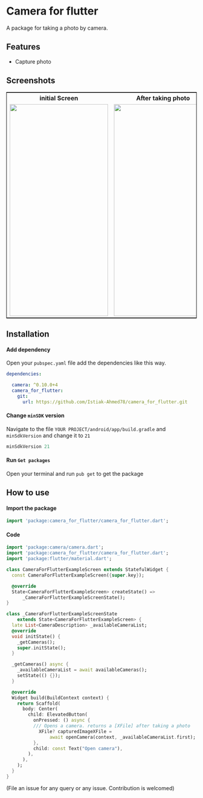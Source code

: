 
# Camera for flutter
A package for taking a photo by camera.

## Features

* Capture photo

## Screenshots

<table align="center" style="border:1px solid black;">
  <tr>
    <th style="text-align: center">initial Screen</th>
     <th style="text-align: center">After taking photo</th>
  </tr>
  <tr>
    <td valign="top"><img src="https://user-images.githubusercontent.com/68919043/204817622-00538960-73d1-4696-ab41-a525cd9705a5.jpg" width="260" height="560" ></td>
    <td valign="top"><img src="https://user-images.githubusercontent.com/68919043/204817662-61495d0c-cb5c-4440-9e9d-1b8b85e14114.jpg" width="260" height="560" ></td>
  </tr>
 </table>
 

## Installation

#### Add dependency
Open  your `pubspec.yaml` file add the dependencies like this way.
```yaml
dependencies:

  camera: ^0.10.0+4
  camera_for_flutter:
    git:
      url: https://github.com/Istiak-Ahmed78/camera_for_flutter.git
```
#### Change `minSDK` version
Navigate to the file `YOUR PROJECT/android/app/build.gradle` and `minSdkVersion` and change it to `21`
```groovy
minSdkVersion 21
```

#### Run `Get packages`
Open your terminal and run `pub get` to get the package
## How to use
#### Import the package
```dart
import 'package:camera_for_flutter/camera_for_flutter.dart';
```
#### Code
```dart
import 'package:camera/camera.dart';
import 'package:camera_for_flutter/camera_for_flutter.dart';
import 'package:flutter/material.dart';

class CameraForFlutterExampleScreen extends StatefulWidget {
  const CameraForFlutterExampleScreen({super.key});

  @override
  State<CameraForFlutterExampleScreen> createState() =>
      _CameraForFlutterExampleScreenState();
}

class _CameraForFlutterExampleScreenState
    extends State<CameraForFlutterExampleScreen> {
  late List<CameraDescription> _availableCameraList;
  @override
  void initState() {
    _getCameras();
    super.initState();
  }

  _getCameras() async {
    _availableCameraList = await availableCameras();
    setState(() {});
  }

  @override
  Widget build(BuildContext context) {
    return Scaffold(
      body: Center(
        child: ElevatedButton(
          onPressed: () async {
          /// Opens a camera. returns a [XFile] after taking a photo
            XFile? capturedImageXFile =
                await openCamera(context, _availableCameraList.first);
          },
          child: const Text("Open camera"),
        ),
      ),
    );
  }
}

```
(File an issue for any query or any issue. Contribution is welcomed)
